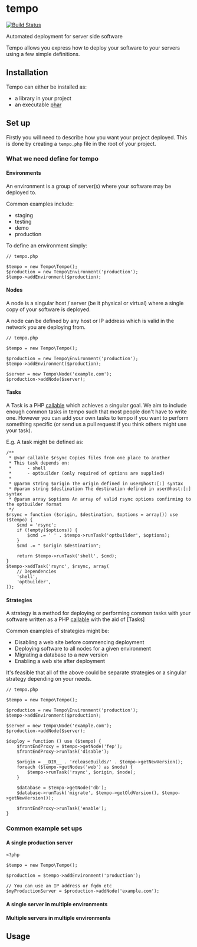 # tempo

[![Build Status](https://travis-ci.org/kralos/tempo.svg?branch=master)](https://travis-ci.org/kralos/tempo)

Automated deployment for server side software

Tempo allows you express how to deploy your software to your servers using a few simple definitions.


## Installation

Tempo can either be installed as:

*   a library in your project
*   an executable [phar](http://www.php.net/manual/en/intro.phar.php)


## Set up

Firstly you will need to describe how you want your project deployed.  This is done by creating a `tempo.php` file in the root of your project.


### What we need define for tempo

#### Environments

An environment is a group of server(s) where your software may be deployed to.

Common examples include:

*   staging
*   testing
*   demo
*   production

To define an environment simply:

    // tempo.php

    $tempo = new Tempo\Tempo();
    $production = new Tempo\Environment('production');
    $tempo->addEnvironment($production);


#### Nodes

A node is a singular host / server (be it physical or virtual) where a single copy of your software is deployed.

A node can be defined by any host or IP address which is valid in the network you are deploying from.

    // tempo.php

    $tempo = new Tempo\Tempo();

    $production = new Tempo\Environment('production');
    $tempo->addEnvironment($production);

    $server = new Tempo\Node('example.com');
    $production->addNode($server);


#### Tasks

A Task is a PHP [callable](http://www.php.net/manual/en/language.types.callable.php) which achieves a singular goal.  We aim to include enough common tasks in tempo such that most people don't have to write one. However you can add your own tasks to tempo if you want to perform something specific (or send us a pull request if you think others might use your task).

E.g. A task might be defined as:

    /**
     * @var callable $rsync Copies files from one place to another
     * This task depends on:
     *      - shell
     *      - optbuilder (only required of options are supplied)
     *
     * @param string $origin The origin defined in user@host:[:] syntax
     * @param string $destination The destination defined in user@host:[:] syntax
     * @param array $options An array of valid rsync options confirming to the optbuilder format
     */
    $rsync = function ($origin, $destination, $options = array()) use ($tempo) {
        $cmd = 'rsync';
        if (!empty($options)) {
            $cmd .= ' ' . $tempo->runTask('optbuilder', $options);
        }
        $cmd .= " $origin $destination";

        return $tempo->runTask('shell', $cmd);
    }
    $tempo->addTask('rsync', $rsync, array(
        // Dependencies
        'shell',
        'optbuilder',
    ));


#### Strategies

A strategy is a method for deploying or performing common tasks with your software written as a PHP [callable](http://www.php.net/manual/en/language.types.callable.php) with the aid of [Tasks]

Common examples of strategies might be:

*   Disabling a web site before commencing deployment
*   Deploying software to all nodes for a given environment
*   Migrating a database to a new version
*   Enabling a web site after deployment

It's feasible that all of the above could be separate strategies or a singular strategy depending on your needs.

    // tempo.php

    $tempo = new Tempo\Tempo();

    $production = new Tempo\Environment('production');
    $tempo->addEnvironment($production);

    $server = new Tempo\Node('example.com');
    $production->addNode($server);

    $deploy = function () use ($tempo) {
        $frontEndProxy = $tempo->getNode('fep');
        $frontEndProxy->runTask('disable');

        $origin = __DIR__ . 'releaseBuilds/' . $tempo->getNewVersion();
        foreach ($tempo->getNodes('web') as $node) {
            $tempo->runTask('rsync', $origin, $node);
        }

        $database = $tempo->getNode('db');
        $database->runTask('migrate', $tempo->getOldVersion(), $tempo->getNewVersion());

        $frontEndProxy->runTask('enable');
    }


### Common example set ups

#### A single production server

    <?php

    $tempo = new Tempo\Tempo();

    $production = $tempo->addEnvironment('production');

    // You can use an IP address or fqdn etc
    $myProductionServer = $production->addNode('example.com');


#### A single server in multiple environments


#### Multiple servers in multiple environments


## Usage


